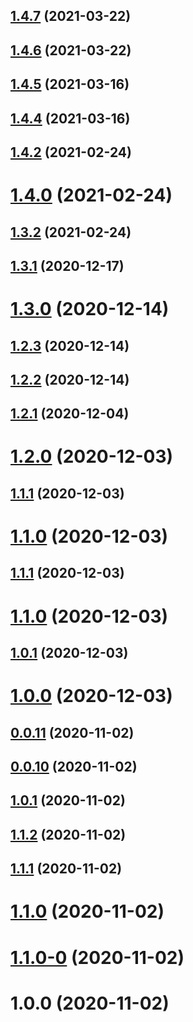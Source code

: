 ## [1.4.7](https://github.com/samsonCao/auto-skeleton/compare/v1.4.6...v1.4.7) (2021-03-22)



## [1.4.6](https://github.com/samsonCao/auto-skeleton/compare/v1.4.5...v1.4.6) (2021-03-22)



## [1.4.5](https://github.com/samsonCao/auto-skeleton/compare/v1.4.4...v1.4.5) (2021-03-16)



## [1.4.4](https://github.com/samsonCao/auto-skeleton/compare/v1.4.2...v1.4.4) (2021-03-16)



## [1.4.2](https://github.com/samsonCao/auto-skeleton/compare/v1.4.0...v1.4.2) (2021-02-24)



# [1.4.0](https://github.com/samsonCao/auto-skeleton/compare/v1.3.2...v1.4.0) (2021-02-24)



## [1.3.2](https://github.com/samsonCao/auto-skeleton/compare/v1.3.1...v1.3.2) (2021-02-24)



## [1.3.1](https://github.com/samsonCao/auto-skeleton/compare/v1.3.0...v1.3.1) (2020-12-17)



# [1.3.0](https://github.com/samsonCao/auto-skeleton/compare/v1.2.3...v1.3.0) (2020-12-14)



## [1.2.3](https://github.com/samsonCao/auto-skeleton/compare/v1.2.2...v1.2.3) (2020-12-14)



## [1.2.2](https://github.com/samsonCao/auto-skeleton/compare/v1.2.1...v1.2.2) (2020-12-14)



## [1.2.1](https://github.com/samsonCao/auto-skeleton/compare/v1.2.0...v1.2.1) (2020-12-04)



# [1.2.0](https://github.com/samsonCao/auto-skeleton/compare/v0.0.11...v1.2.0) (2020-12-03)



## [1.1.1](https://github.com/samsonCao/auto-skeleton/compare/v0.0.11...v1.1.1) (2020-12-03)



# [1.1.0](https://github.com/samsonCao/auto-skeleton/compare/v0.0.11...v1.1.0) (2020-12-03)



## [1.1.1](https://github.com/samsonCao/auto-skeleton/compare/v0.0.11...v1.1.1) (2020-12-03)



# [1.1.0](https://github.com/samsonCao/auto-skeleton/compare/v0.0.11...v1.1.0) (2020-12-03)



## [1.0.1](https://github.com/samsonCao/auto-skeleton/compare/v0.0.11...v1.0.1) (2020-12-03)



# [1.0.0](https://github.com/samsonCao/auto-skeleton/compare/v0.0.11...v1.0.0) (2020-12-03)



## [0.0.11](https://github.com/samsonCao/auto-skeleton/compare/v0.0.10...v0.0.11) (2020-11-02)



## [0.0.10](https://github.com/samsonCao/auto-skeleton/compare/v1.0.1...v0.0.10) (2020-11-02)



## [1.0.1](https://github.com/samsonCao/auto-skeleton/compare/v1.1.2...v1.0.1) (2020-11-02)



## [1.1.2](https://github.com/samsonCao/auto-skeleton/compare/v1.1.1...v1.1.2) (2020-11-02)



## [1.1.1](https://github.com/samsonCao/auto-skeleton/compare/v1.1.0...v1.1.1) (2020-11-02)



# [1.1.0](https://github.com/samsonCao/auto-skeleton/compare/v1.1.0-0...v1.1.0) (2020-11-02)



# [1.1.0-0](https://github.com/samsonCao/auto-skeleton/compare/v1.0.0...v1.1.0-0) (2020-11-02)



# 1.0.0 (2020-11-02)






